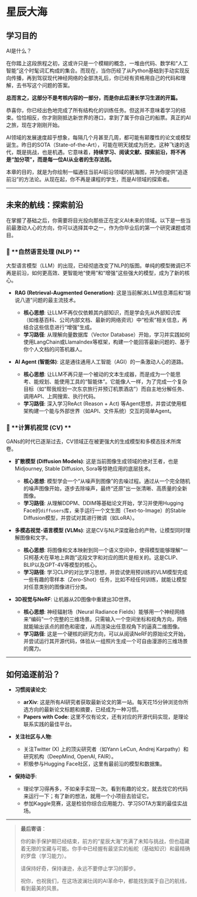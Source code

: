 # 星辰大海

## 学习目的

AI是什么？

在你踏上这段旅程之初，这或许只是一个模糊的概念，一堆由代码、数学和“人工智能”这个时髦词汇构成的集合。而现在，当你历经了从Python基础到手动实现反向传播，再到驾驭现代神经网络的全部洗礼后，你已经有资格用自己的代码和理解，去书写这个问题的答案。

**总而言之，这部分不是考核内容的一部分，而是你此后漫长学习生涯的开篇。**

恭喜你，你已经出色地完成了所有结构化的训练任务。但这并不意味着学习的结束。恰恰相反，你才刚刚抵达新世界的港口，拿到了属于你自己的船票。真正的AI之旅，现在才刚刚开始。

AI领域的发展速度超乎想象，每隔几个月甚至几周，都可能有颠覆性的论文或模型诞生。昨日的SOTA（State-of-the-Art），可能在明天就成为历史。这种飞速的迭代，既是挑战，也是机遇。它意味着，**持续学习、阅读文献、探索前沿，将不再是“加分项”，而是每一位AI从业者的生存法则。**

本章的目的，就是为你绘制一幅通往当前AI前沿领域的航海图，并为你提供“追逐前沿”的方法论。从现在起，你不再是课程的学生，而是AI领域的探索者。

---

## 未来的航线：探索前沿

在掌握了基础之后，你需要将目光投向那些正在定义AI未来的领域。以下是一些当前最激动人心的方向，你可以选择其中之一，作为你毕业后的第一个研究课题或项目。

### 🚀 **自然语言处理 (NLP) **

大型语言模型（LLM）的出现，已经彻底改变了NLP的版图。单纯的模型微调已不再是前沿，如何更高效、更智能地“使用”和“增强”这些强大的模型，成为了新的核心。

* **RAG (Retrieval-Augmented Generation)**: 这是当前解决LLM信息滞后和“胡说八道”问题的最主流技术。

  * **核心思想**: 让LLM不再仅仅依赖其内部知识，而是学会先从外部知识库（如维基百科、公司内部文档、最新的网络资讯）中“检索”相关信息，再结合这些信息进行“增强”生成。
  * **学习路径**: 从理解向量数据库（Vector Database）开始，学习并实践如何使用LangChain或LlamaIndex等框架，构建一个能回答最新问题的、基于你个人文档的问答机器人。

* **AI Agent (智能体)**: 这是通往通用人工智能（AGI）的一条激动人心的道路。

  * **核心思想**: 让LLM不再只是一个被动的文本生成器，而是成为一个能思考、能规划、能使用工具的“智能体”。它能像人一样，为了完成一个复杂目标（如“帮我规划一次东京旅行并预订机票酒店”）而自主地分解任务、调用API、上网搜索、执行代码。
  * **学习路径**: 深入学习ReAct (Reason + Act) 等Agent思想，并尝试使用框架构建一个能与外部世界（如API、文件系统）交互的简单Agent。

### 🌌 **计算机视觉 (CV) **

GANs的时代已逐渐过去，CV领域正在被更强大的生成模型和多模态技术所席卷。

* **扩散模型 (Diffusion Models)**: 这是当前图像生成领域的绝对王者，也是Midjourney, Stable Diffusion, Sora等惊艳应用的底层技术。

  * **核心思想**: 模型学会一个“从噪声到图像”的去噪过程。通过从一个完全随机的噪声图像开始，逐步去除噪声，最终“还原”出一张清晰、高质量的全新图像。
  * **学习路径**: 从理解DDPM、DDIM等基础论文开始，学习并使用Hugging Face的`diffusers`库，亲手运行一个文生图（Text-to-Image）的Stable Diffusion模型，并尝试对其进行微调（如LoRA）。

* **多模态视觉-语言模型 (VLMs)**: 这是CV与NLP深度融合的产物，让模型同时理解图像和文字。

  * **核心思想**: 将图像和文本映射到同一个语义空间中，使得模型能够理解“一只柯基犬在草地上奔跑”这段文字和对应的图片是相关的。这是CLIP、BLIP以及GPT-4V等模型的核心。
  * **学习路径**: 学习CLIP的对比学习思想，并尝试使用预训练的VLM模型完成一些有趣的零样本（Zero-Shot）任务，比如不经任何训练，就能让模型对任意类别的图像进行分类。

* **3D视觉与NeRF**: 让机器从2D图像中重建出3D世界。

  * **核心思想**: 神经辐射场（Neural Radiance Fields）能够用一个神经网络来“编码”一个完整的三维场景。只需输入一个空间坐标和视角方向，网络就能输出该点的颜色和密度，从而渲染出任意视角下的逼真二维图像。
  * **学习路径**: 这是一个硬核的研究方向，可以从阅读NeRF的原始论文开始，并尝试运行其开源代码，体验从一组照片生成一个可自由漫游的三维场景的魔力。

---

## 如何追逐前沿？

* **习惯阅读论文**:

  * **arXiv**: 这是所有AI研究者获取最新论文的第一站。每天花15分钟浏览你所选方向的最新论文标题和摘要，已经成为一种习惯。
  * **Papers with Code**: 这里不仅有论文，还有对应的开源代码实现，是理论联系实践的最佳平台。
* **关注社区与人物**:

  * 关注Twitter (X) 上的顶尖研究者（如Yann LeCun, Andrej Karpathy）和研究机构（DeepMind, OpenAI, FAIR）。
  * 积极参与Hugging Face社区，这里有最前沿的模型和数据集。
* **保持动手**:

  * 理论学习得再多，不如亲手实现一次。看到有趣的论文，就去找它的代码来运行一下；有了新的想法，就用一个小项目去验证它。
  * 参加Kaggle竞赛，这是检验你综合应用能力、学习SOTA方案的最佳实战场。

---

> **最后寄语**：
>
> 你的新手保护期已经结束，前方的“星辰大海”充满了未知与挑战，但也蕴藏着无限的宝藏与可能。你手中已经握有最坚实的船舵（基础知识）和最精确的罗盘（学习能力）。
>
> 请保持好奇，保持谦逊，永远不要停止学习的脚步。
>
> 祝你，也祝我们，在这场波澜壮阔的AI革命中，都能找到属于自己的航线，看到最美的风景。

